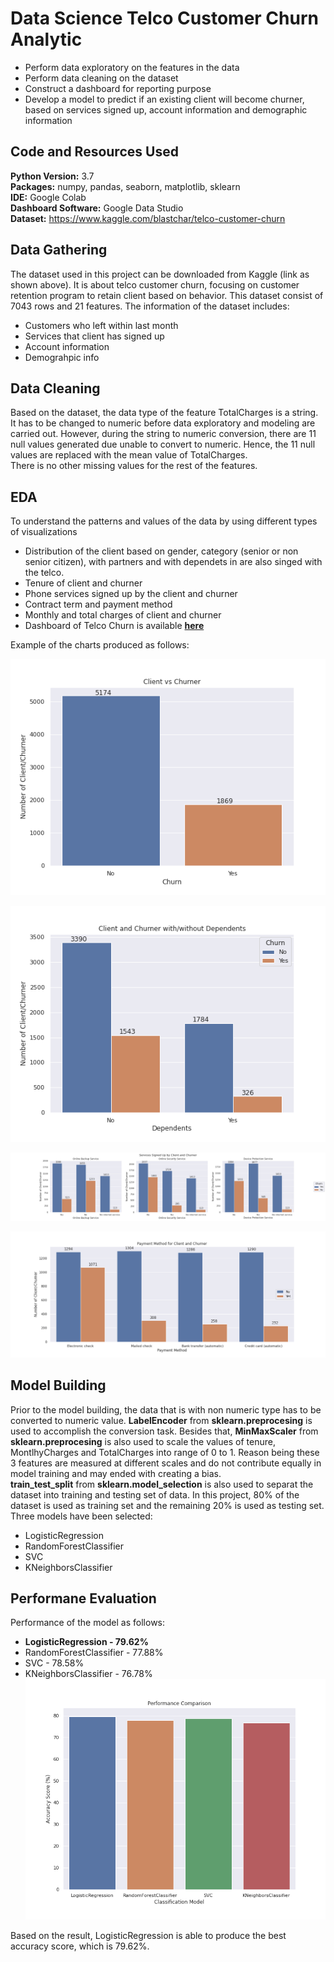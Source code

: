 # Data Science Telco Customer Churn Analytic

* Perform data exploratory on the features in the data
* Perform data cleaning on the dataset 
* Construct a dashboard for reporting purpose 
* Develop a model to predict if an existing client will become churner, based on services signed up, account information and demographic information

## Code and Resources Used

**Python Version:** 3.7 <br>
**Packages:** numpy, pandas, seaborn, matplotlib, sklearn <br>
**IDE:** Google Colab <br>
**Dashboard Software:** Google Data Studio <br>
**Dataset:** https://www.kaggle.com/blastchar/telco-customer-churn

## Data Gathering

The dataset used in this project can be downloaded from Kaggle (link as shown above). It is about telco customer churn, focusing on customer retention program to retain client based on behavior. This dataset consist of 7043 rows and 21 features. The information of the dataset includes: <br>
* Customers who left within last month
* Services that client has signed up
* Account information
* Demograhpic info 

## Data Cleaning

Based on the dataset, the data type of the feature TotalCharges is a string. It has to be changed to numeric before data exploratory and modeling are carried out. However, during the string to numeric conversion, there are 11 null values generated due unable to convert to numeric. Hence, the 11 null values are replaced with the mean value of TotalCharges. <br> There is no other missing values for the rest of the features.

## EDA

To understand the patterns and values of the data by using different types of visualizations <br>
* Distribution of the client based on gender, category (senior or non senior citizen), with partners and with dependets in are also singed with the telco.
* Tenure of client and churner
* Phone services signed up by the client and churner
* Contract term and payment method
* Monthly and total charges of client and churner
* Dashboard of Telco Churn is available [**here**](https://datastudio.google.com/reporting/f1db2a3d-9b9f-4501-a9a8-2c2e4677953c) 

Example of the charts produced as follows: <br>

![](/images/client_vs_churner.png)

![](/images/dependent_client_vs_churner.png)

![](/images/services_client_vs_churner.png)

![](/images/payment_client_vs_churner.png)

## Model Building

Prior to the model building, the data that is with non numeric type has to be converted to numeric value. **LabelEncoder** from **sklearn.preprocesing** is used to accomplish the conversion task. Besides that, **MinMaxScaler** from **sklearn.preprocesing** is also used to scale the values of tenure, MontlhyCharges and TotalCharges into range of 0 to 1. Reason being these 3 features are measured at different scales and do not contribute equally in model training and may ended with creating a bias. <br> 
**train_test_split** from **sklearn.model_selection** is also used to separat the dataset into training and testing set of data. In this project, 80% of the dataset is used as training set and the remaining 20% is used as testing set. <br>
Three models have been selected: <br>
* LogisticRegression
* RandomForestClassifier
* SVC
* KNeighborsClassifier

## Performane Evaluation

Performance of the model as follows: <br>
* **LogisticRegression - 79.62%**
* RandomForestClassifier - 77.88%
* SVC - 78.58%
* KNeighborsClassifier - 76.78%
![](/images/model_performance.png)

Based on the result, LogisticRegression is able to produce the best accuracy score, which is 79.62%.
